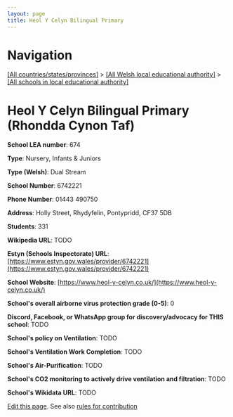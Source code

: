 ```yaml
---
layout: page
title: Heol Y Celyn Bilingual Primary
---
```

# Navigation

[[All countries/states/provinces]](../../..) > [[All Welsh local educational authority]](../..) > [[All schools in local educational authority]](..)

# Heol Y Celyn Bilingual Primary (Rhondda Cynon Taf)

**School LEA number**: 674

**Type**: Nursery, Infants & Juniors

**Type (Welsh)**: Dual Stream

**School Number**: 6742221

**Phone Number**: 01443 490750

**Address**: Holly Street, Rhydyfelin, Pontypridd, CF37 5DB

**Students**: 331

**Wikipedia URL**: TODO

**Estyn (Schools Inspectorate) URL**: [https://www.estyn.gov.wales/provider/6742221](https://www.estyn.gov.wales/provider/6742221)

**School Website**: [https://www.heol-y-celyn.co.uk/](https://www.heol-y-celyn.co.uk/)

**School's overall airborne virus protection grade (0-5)**: 0

**Discord, Facebook, or WhatsApp group for discovery/advocacy for THIS school**: TODO

**School's policy on Ventilation**: TODO

**School's Ventilation Work Completion**: TODO

**School's Air-Purification**: TODO

**School's CO2 monitoring to actively drive ventilation and filtration**: TODO

**School's Wikidata URL**: TODO




[Edit this page](https://github.com/ventilate-schools/Wales/edit/prif/./Rhondda_Cynon_Taf/Heol_Y_Celyn_Bilingual_Primary.md). See also [rules for contribution](../../../contribution-rules/)